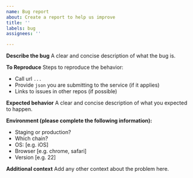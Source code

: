 ```yaml
---
name: Bug report
about: Create a report to help us improve
title: ''
labels: bug
assignees: ''

---
```


**Describe the bug**
A clear and concise description of what the bug is.

**To Reproduce**
Steps to reproduce the behavior:
- Call url `...`
- Provide `json` you are submitting to the service (if it applies)
- Links to issues in other repos (if possible)

**Expected behavior**
A clear and concise description of what you expected to happen.

**Environment (please complete the following information):**
 - Staging or production?
 - Which chain?
 - OS: [e.g. iOS]
 - Browser [e.g. chrome, safari]
 - Version [e.g. 22]

**Additional context**
Add any other context about the problem here.